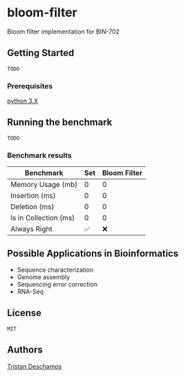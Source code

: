# bloom-filter

Bloom filter implementation for BIN-702

## Getting Started

    TODO

### Prerequisites

[python 3.X](https://www.python.org/downloads/)

## Running the benchmark

    TODO

### Benchmark results

| Benchmark             | Set | Bloom Filter |
| --------------------- | --- | ------------ |
| Memory Usage (mb)     | 0   | 0            |
| Insertion (ms)        | 0   | 0            |
| Deletion (ms)         | 0   | 0            |
| Is in Collection (ms) | 0   | 0            |
| Always Right          | ✅  | ❌           |

## Possible Applications in Bioinformatics

- Sequence characterization
- Genome assembly
- Sequencing error correction
- RNA-Seq

## License

    MIT

## Authors

[Tristan Deschamps](https://github.com/tris790)
